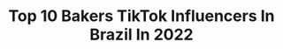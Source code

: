 ---
title: Top 10 Bakers TikTok Influencers In Brazil In 2022
description: >-
  Find top bakers TikTok influencers in Brazil in 2022. Most popular hashtags: #lakers #foryou #nba #futebol.
platform: TikTok
hits: 9
text_top: Discover the most popular TikTok influencers on inBeat.
text_bottom: Our platform has 9 TikTok influencers like this in Brazil for you to pitch.
profiles:
  - username: "mnbutis"
    fullname: >-
      Marcos Butis
    bio: >-
      Fé em DEUS
    location: "Brazil"
    followers: 7519
    engagement: 983
    commentsToLikes: 0.038476
    id: ckbbf1gk23tao0j236v1lw6xc
    verified: false
    hashtags: "#foryou, #chute, #danc, #foryoupage"
  - username: "marcelladidonato"
    fullname: >-
      Marcella Di Donato
    bio: >-
      Travel • Lifestyle - Meu instagram @marcelladidonato
    location: "Brazil"
    followers: 2346
    engagement: 667
    commentsToLikes: 0.021258
    id: ckahy5uu4y1zu0i78380b1n3m
    verified: false
    hashtags: "#sonho, #style, #receitinhas, #antesedepois"
  - username: "voicemakers"
    fullname: >-
      Voice Makers
    bio: >-
      Fazedores de voz +2M no YouTube Siga no Instagram @voice_makers
    location: "Brazil"
    followers: 100000
    engagement: 1368
    commentsToLikes: 0.007883
    id: ckc8z9hlyo5bt0j23fftcoz40
    verified: false
    hashtags: "#malandragemninja, #naruto, #iruka, #voicemakersnaruto"
  - username: "nba_brasil"
    fullname: >-
      NBA Brasil
    bio: >-
      30 times, 1 sonho! 🏀
    location: "Brazil"
    followers: 442900
    engagement: 1013
    commentsToLikes: 0.006676
    id: ckbqvwotyg4h00j23qjr08wpm
    verified: true
    hashtags: "#lebron, #nba, #humor, #mascote"
  - username: "diegooosantos"
    fullname: >-
      Diego Santos
    bio: >-
      🏀🏀🏀
    location: "Brazil"
    followers: 8486
    engagement: 736
    commentsToLikes: 0.003098
    id: ckb978hnapo3v0j23ttivgu8x
    verified: false
    hashtags: "#saudades, #dunk, #poster, #fly"
  - username: "cris.urias"
    fullname: >-
      Cristian Urias
    bio: >-
      🏀🏐👸👰
    location: "Brazil"
    followers: 10400
    engagement: 1822
    commentsToLikes: 0.302787
    id: ckacrfnmg59ep0i78l2i1bdk1
    verified: false
    hashtags: "#crisurias, #vidadecasado, #cacaushow, #dueto"
  - username: "xandepitt"
    fullname: >-
      Xande Pitt Godoy
    bio: >-
      Enquanto você sonha, você está fazendo o rascunho do seu futuro.Charlie Chaplin
    location: "Brazil"
    followers: 11900
    engagement: 601
    commentsToLikes: 0.109617
    id: ckcdgribu78pd0j23aslthdbu
    verified: false
    hashtags: "#foryoupage, #for, #foryou, #dueto"
  - username: "brunofreestyle"
    fullname: >-
      Bruno de Souza
    bio: >-
      FUTEBOL, FREESTYLE, HUMOR e TUTORIAIS.
    location: "Brazil"
    followers: 74500
    engagement: 789
    commentsToLikes: 0.035911
    id: ck8scaf8va7p70j788xqp0j6o
    verified: false
    hashtags: "#diadofutebol, #basketball, #freestyle, #soccer"
  - username: "blessedludmilla"
    fullname: >-
      blessedludmilla
    bio: >-
      Fan Account Instagram: blessedludmilla Twitter: blessedludmilla
    location: "Brazil"
    followers: 255000
    engagement: 1113
    commentsToLikes: 0.005602
    id: ckbqrbqhoc72u0j232xaqw6d5
    verified: false
    hashtags: "#ludmilla, #brumilla, #brunnagoncalves, #melhorcantora"
---